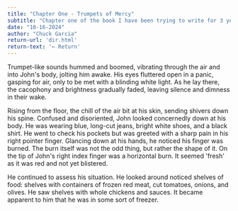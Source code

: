 ```yaml
---
title: "Chapter One - Trumpets of Mercy"
subtitle: "Chapter one of the book I have been trying to write for 3 years now"
date: "10-16-2024"
author: "Chuck Garcia"
return-url: 'dir.html'
return-text: '← Return'
---
```


Trumpet-like sounds hummed and boomed, vibrating through the air and into John's body, jolting him awake. His eyes fluttered open in a panic, gasping for air, only to be met with a blinding white light. As he lay there, the cacophony and brightness gradually faded, leaving silence and dimness in their wake.

Rising from the floor, the chill of the air bit at his skin, sending shivers down his spine. Confused and disoriented, John looked concernedly down at his body. He was wearing blue, long-cut jeans, bright white shoes, and a black shirt. He went to check his pockets but was greeted with a sharp pain in his right pointer finger. Glancing down at his hands, he noticed his finger was burned. The burn itself was not the odd thing, but rather the shape of it. On the tip of John's right index finger was a horizontal burn. It seemed 'fresh' as it was red and not yet blistered. 

He continued to assess his situation. He looked around noticed shelves of food: shelves with containers of frozen red meat, cut tomatoes, onions, and olives. He saw shelves with whole chickens and sauces. It became apparent to him that he was in some sort of freezer.


